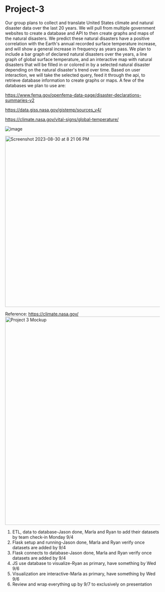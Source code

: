 # Project-3
Our group plans to collect and translate United States climate and natural disaster data over the last 20 years. We will pull from multiple government websites to create a database and API to then create graphs and maps of the natural disasters. We predict these natural disasters have a positive correlation with the Earth's annual recorded surface temperature increase, and will show a general increase in frequency as years pass. We plan to include a bar graph of declared natural disasters over the years, a line graph of global surface temperature, and an interactive map with natural disasters that will be filled in or colored in by a selected natural disaster depending on the natural disaster's trend over time. Based on user interaction, we will take the selected query, feed it through the api, to retrieve database information to create graphs or maps. A few of the databases we plan to use are:

https://www.fema.gov/openfema-data-page/disaster-declarations-summaries-v2


https://data.giss.nasa.gov/gistemp/sources_v4/


https://climate.nasa.gov/vital-signs/global-temperature/


 ![image](https://github.com/marlablanco/Project-3/assets/131930449/e56857b2-02ae-45da-a46b-70ae7d7a1a8a)

<img width="556" alt="Screenshot 2023-08-30 at 8 21 06 PM" src="https://github.com/marlablanco/Project-3/assets/131930449/9411a5ba-2537-4681-8707-e5fd4a19f34b">


Reference: https://climate.nasa.gov/
<img width="677" alt="Project 3 Mockup" src="https://github.com/marlablanco/Project-3/assets/132520770/e371df8e-30d2-4c21-a5fe-c2dc0fa3633a">


1. ETL, data to database-Jason done, Marla and Ryan to add their datasets by team check-in Monday 9/4
2. Flask setup and running-Jason done, Marla and Ryan verify once datasets are added by 9/4
3. Flask connects to database-Jason done, Marla and Ryan verify once datasets are added by 9/4
4. JS use database to visualize-Ryan as primary, have something by Wed 9/6
5. Visualization are interactive-Marla as primary, have something by Wed 9/6
6. Review and wrap everything up by 9/7 to exclusively on presentation
